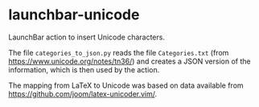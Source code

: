 # launchbar-unicode

LaunchBar action to insert Unicode characters.


The file `categories_to_json.py` reads the file `Categories.txt` (from https://www.unicode.org/notes/tn36/) and creates a JSON version of the information, which is then used by the action.


The mapping from LaTeX to Unicode was based on data available from https://github.com/joom/latex-unicoder.vim/.
